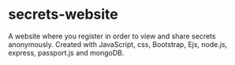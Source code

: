 # secrets-website
A website where you register in order to view and share secrets anonymously. Created with JavaScript, css, Bootstrap, Ejs, node.js, express, passport.js and mongoDB.
